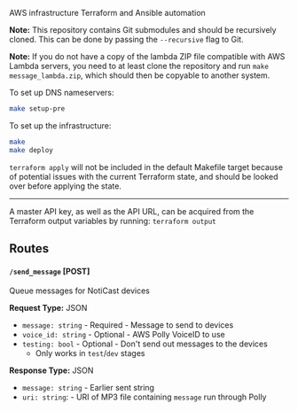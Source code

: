 AWS infrastructure Terraform and Ansible automation

**Note:** This repository contains Git submodules and should be recursively
cloned. This can be done by passing the `--recursive` flag to Git.

**Note:** If you do not have a copy of the lambda ZIP file compatible with
AWS Lambda servers, you need to at least clone the repository and run
`make message_lambda.zip`, which should then be copyable to another system.

To set up DNS nameservers:

```bash
make setup-pre
```

To set up the infrastructure:

```bash
make
make deploy
```

`terraform apply` will not be included in the default Makefile target because
of potential issues with the current Terraform state, and should be looked over
before applying the state.

---

A master API key, as well as the API URL, can be acquired from the Terraform
output variables by running: `terraform output`

## Routes

#### `/send_message` [POST]

Queue messages for NotiCast devices

**Request Type:** JSON

- `message: string` - Required - Message to send to devices
- `voice_id: string` - Optional - AWS Polly VoiceID to use
- `testing: bool` - Optional - Don't send out messages to the devices
  - Only works in `test`/`dev` stages

**Response Type:** JSON

- `message: string` - Earlier sent string
- `uri: string`: - URI of MP3 file containing `message` run through Polly
